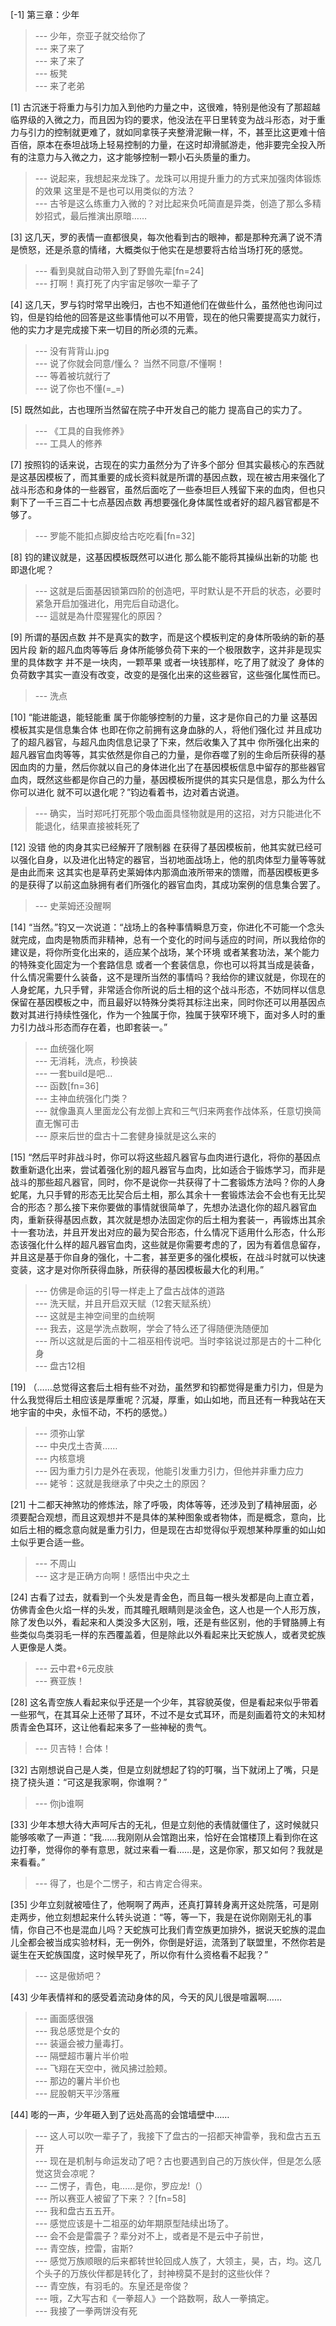 
[-1] 第三章：少年
>--- 少年，奈亚子就交给你了<br>
>--- 来了来了<br>
>--- 来了来了<br>
>--- 板凳<br>
>--- 来了老弟<br>

[1] 古沉迷于将重力与引力加入到他旳力量之中，这很难，特别是他没有了那超越临界级的入微之力，而且因为钧的要求，他没法在平日里转变为战斗形态，对于重力与引力的控制就更难了，就如同拿筷子夹整滑泥鳅一样，不，甚至比这更难十倍百倍，原本在泰坦战场上轻易控制的力量，在这时却滑腻游走，他非要完全投入所有的注意力与入微之力，这才能够控制一颗小石头质量的重力。
>--- 说起来，我想起来龙珠了。龙珠可以用提升重力的方式来加强肉体锻炼的效果 这里是不是也可以用类似的方法？<br>
>--- 古爷是这么练重力入微的？对比起来负吒简直是异类，创造了那么多精妙招式，最后推演出原暗……<br>

[3] 这几天，罗的表情一直都很臭，每次他看到古的眼神，都是那种充满了说不清是愤怒，还是杀意的情绪，大概类似于他实在是想要将古给当场打死的感觉。
>--- 看到臭就自动带入到了野兽先辈[fn=24]<br>
>--- 打啊！真打死了内宇宙足够吹一辈子了<br>

[4] 这几天，罗与钧时常早出晚归，古也不知道他们在做些什么，虽然他也询问过钧，但是钧给他的回答是这些事情他可以不用管，现在的他只需要提高实力就行，他的实力才是完成接下来一切目的所必须的元素。
>--- 没有背背山.jpg<br>
>--- 说了你就会同意/懂么？
当然不同意/不懂啊！<br>
>--- 等着被坑就行了<br>
>--- 说了你也不懂(=_=)<br>

[5] 既然如此，古也理所当然留在院子中开发自己的能力 提高自己的实力了。
>--- 《工具的自我修养》<br>
>--- 工具人的修养<br>

[7] 按照钧的话来说，古现在的实力虽然分为了许多个部分 但其实最核心的东西就是这基因模板了，而其重要的成长资料就是所谓的基因点数，现在被古用来强化了战斗形态和身体的一些器官，虽然后面吃了一些泰坦巨人残留下来的血肉，但也只剩下了一千三百二十七点基因点数 再想要强化身体属性或者好的超凡器官都是不够了。
>--- 罗能不能扣点脚皮给古吃吃看[fn=32]<br>

[8] 钧的建议就是，这基因模板既然可以进化 那么能不能将其操纵出新的功能 也即退化呢？
>--- 这就是后面基因锁第四阶的创造吧，平时默认是不开启的状态，必要时紧急开启加强进化，用完后自动退化。<br>
>--- 這就是為什麼猩猩化的原因？<br>

[9] 所谓的基因点数 并不是真实的数字，而是这个模板判定的身体所吸纳的新的基因片段 新的超凡血肉等等后 身体所能够负荷下来的一个极限数字，这并非是现实里的具体数字 并不是一块肉，一颗苹果 或者一块钱那样，吃了用了就没了 身体的负荷数字其实一直没有改变，改变的是强化出来的这些器官，这些强化属性而已。
>--- 洗点<br>

[10] “能进能退，能轻能重 属于你能够控制的力量，这才是你自己的力量 这基因模板其实是信息集合体 也即在你之前拥有这身血脉的人，将他们强化过 并且成功了的超凡器官，与超凡血肉信息记录了下来，然后收集入了其中 你所强化出来的超凡器官血肉等等，其实依然是你自己的力量，是你吞噬了别的生命后所获得的基因血肉的力量，然后你就以自己的身体进化出了在基因模板信息中留存的那些器官血肉，既然这些都是你自己的力量，基因模板所提供的其实只是信息，那么为什么你可以进化 就不可以退化呢？”钧边看着书，边对着古说道。
>--- 确实，当时郑吒打死那个吸血面具怪物就是用的这招，对方只能进化不能退化，结果直接被耗死了<br>

[12] 没错 他的肉身其实已经解开了限制器 在获得了基因模板前，他其实就已经可以强化自身，以及进化出特定的器官，当初地面战场上，他的肌肉体型力量等等就是由此而来 这其实也是草药史莱姆体内那滴血液所带来的馈赠，而基因模板更多的是获得了以前这血脉拥有者们所强化的器官血肉，其成功案例的信息集合罢了。
>--- 史莱姆还没醒啊<br>

[14] “当然。”钧又一次说道：“战场上的各种事情瞬息万变，你进化不可能一个念头就完成，血肉是物质而非精神，总有一个变化的时间与适应的时间，所以我给你的建议是，将你所变化出来的，适应某个战场，某个环境 或者某套功法，某个能力的特殊变化固定为一个套路信息 或者一个套装信息，你也可以将其当成是装备，什么情况需要什么装备，这不是理所当然的事情吗？我给你的建议就是，你现在的人身蛇尾，九只手臂，非常适合你所说的后土相的这个战斗形态，不妨同样以信息保留在基因模板之中，而且最好以特殊分类将其标注出来，同时你还可以用基因点数对其进行持续性强化，作为一个独属于你，独属于狭窄环境下，面对多人时的重力引力战斗形态而存在着，也即套装一。”
>--- 血统强化啊<br>
>--- 无消耗，洗点，秒换装<br>
>--- 一套build是吧…<br>
>--- 函数[fn=36]<br>
>--- 主神血统强化门类？<br>
>--- 就像蛊真人里面龙公有龙御上宾和三气归来两套作战体系，任意切换简直无懈可击<br>
>--- 原来后世的盘古十二套健身操就是这么来的<br>

[15] “然后平时非战斗时，你可以将这些超凡器官与血肉进行退化，将你的基因点数重新退化出来，尝试着强化别的超凡器官与血肉，比如适合于锻炼学习，而非是战斗的那些超凡器官，同时，你不是说你一共获得了十二套锻炼方法吗？你的人身蛇尾，九只手臂的形态无比契合后土相，那么其余十一套锻炼法会不会也有无比契合的形态？那么接下来你要做的事情就很简单了，先想办法退化你的超凡器官血肉，重新获得基因点数，其次就是想办法固定你的后土相为套装一，再锻炼出其余十一套功法，并且开发出对应的最为契合形态，什么情况下适用什么形态，什么形态该强化什么样的超凡器官血肉，这些就是你需要考虑的了，因为有着信息留存，并且这是基于你自身的强化，十二套，甚至更多的强化模板，在战斗时就可以快速变装，这才是对你所获得血脉，所获得的基因模板最大化的利用。”
>--- 仿佛是命运的引导一样走上了盘古战体的道路<br>
>--- 洗天赋，并且开启双天赋（12套天赋系统）<br>
>--- 这就是主神空间里的血统啊<br>
>--- 我去，这是学洗点数啊，学会了特么还了得随便洗随便加<br>
>--- 所以这就是后面的十二祖巫相传说吧。当时李铭说过那是古的十二种化身<br>
>--- 盘古12相<br>

[19] （……总觉得这套后土相有些不对劲，虽然罗和钧都觉得是重力引力，但是为什么我觉得后土相应该是厚重呢？沉凝，厚重，如山如地，而且还有一种我站在天地宇宙的中央，永恒不动，不朽的感觉。）
>--- 须弥山掌<br>
>--- 中央戊土杏黄……<br>
>--- 内核意境<br>
>--- 因为重力引力是外在表现，他能引发重力引力，但他并非重力应力<br>
>--- 姥爷：这就是我继承了中央之土的原因？<br>

[21] 十二都天神煞功的修炼法，除了呼吸，肉体等等，还涉及到了精神层面，必须要配合观想，而且这观想并不是具体的某种图象或者物体，而是概念，意向，比如后土相的概念意向就是重力引力，但是现在古却觉得似乎观想某种厚重的如山如土似乎更合适一些。
>--- 不周山<br>
>--- 这才是正确方向啊！感悟出中央之土<br>

[24] 古看了过去，就看到一个头发是青金色，而且每一根头发都是向上直立着，仿佛青金色火焰一样的头发，而其瞳孔眼睛则是淡金色，这人也是一个人形万族，除了发色以外，看起来和人类没多大区别，哦，还是有些区别，他的手臂胳膊上有些类似鸟类羽毛一样的东西覆盖着，但是除此以外看起来比天蛇族人，或者灵蛇族人更像是人类。
>--- 云中君+6元皮肤<br>
>--- 赛亚族！<br>

[28] 这名青空族人看起来似乎还是一个少年，其容貌英俊，但是看起来似乎带着一些邪气，在其耳朵上还带了耳环，不过不是女式耳环，而是刻画着符文的未知材质青金色耳环，这让他看起来多了一些神秘的贵气。
>--- 贝吉特！合体！<br>

[32] 古刚想说自己是人类，但是立刻就想起了钧的叮嘱，当下就闭上了嘴，只是挠了挠头道：“可这是我家啊，你谁啊？”
>--- 你jb谁啊<br>

[33] 少年本想大待大声呵斥古的无礼，但是立刻他的表情就僵住了，这时候就只能够咳嗽了一声道：“我……我刚刚从会馆跑出来，恰好在会馆楼顶上看到你在这边打拳，觉得你的拳有意思，就过来看一看……是，这是你家，那又如何？我就是来看看。”
>--- 得了，也是个二愣子，和古肯定合得来。<br>

[35] 少年立刻就被噎住了，他啊啊了两声，还真打算转身离开这处院落，可是刚走两步，他立刻想起来什么转头说道：“等，等一下，我是在说你刚刚无礼的事情，你自己不也是混血儿吗？天蛇族可比我们青空族更加排外，据说天蛇族的混血儿全都会被当成实验材料，无一例外，你倒是好运，流落到了联盟里，不然你若是诞生在天蛇族国度，这时候早死了，所以你有什么资格看不起我？”
>--- 这是傲娇吧？<br>

[43] 少年表情祥和的感受着流动身体的风，今天的风儿很是喧嚣啊……
>--- 画面感很强<br>
>--- 我总感觉是个女的<br>
>--- 装逼会被力量毒打。<br>
>--- 隔壁超市薯片半价啦<br>
>--- 飞翔在天空中，微风拂过脸颊。<br>
>--- 那边的薯片半价也<br>
>--- 屁股朝天平沙落雁<br>

[44] 嘭的一声，少年砸入到了远处高高的会馆墙壁中……
>--- 这人可以吹一辈子了，我接下了盘古的一招都天神雷拳，我和盘古五五开<br>
>--- 现在是机制与命运发动了吧？古也要遇到自己的万族伙伴，但是怎么感觉这货会凉呢？<br>
>--- 二愣子，青色，电……是你，罗应龙!（）<br>
>--- 所以赛亚人被留了下来？？[fn=58]<br>
>--- 我和盘古五五开。<br>
>--- 感觉应该是十二祖巫的幼年期原型陆续出场了。<br>
>--- 会不会是雷震子？辈分对不上，或者是不是云中子前世，<br>
>--- 青空族，控雷，宙斯?<br>
>--- 感觉万族顺眼的后来都转世轮回成人族了，大领主，昊，古，均。这几个头子的万族伙伴都是转化了，封神榜莫不是封的这些伙伴？<br>
>--- 青空族，有羽毛的。东皇还是帝俊？<br>
>--- 哦，Z大写古和《一拳超人》一个路数啊，敌人一拳搞定。<br>
>--- 我接了一拳两饼没有死<br>
